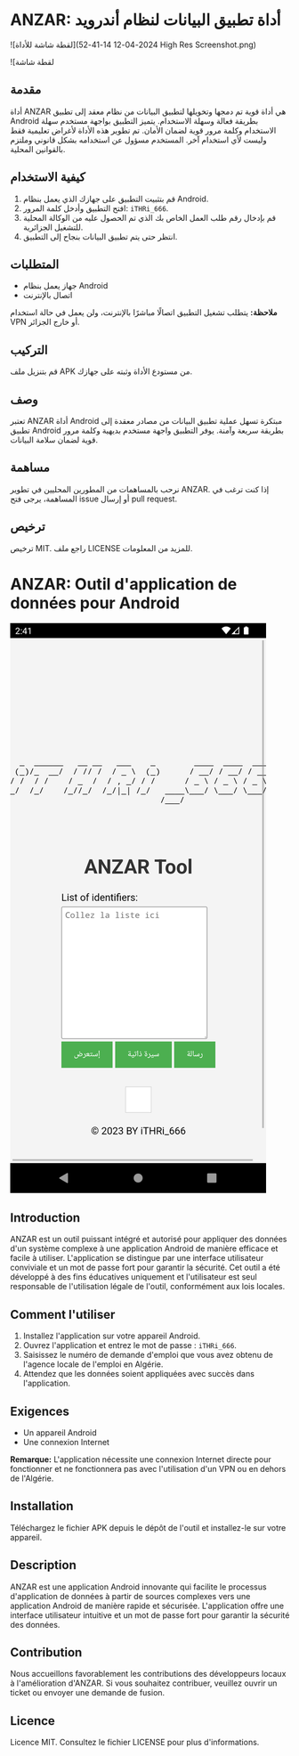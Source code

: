# ANZAR: أداة تطبيق البيانات لنظام أندرويد

![لقطة شاشة للأداة](2024-04-12 14-41-52 High Res Screenshot.png)

![لقطة شاشة 

## مقدمة
أداة ANZAR هي أداة قوية تم دمجها وتخويلها لتطبيق البيانات من نظام معقد إلى تطبيق Android بطريقة فعالة وسهلة الاستخدام. يتميز التطبيق بواجهة مستخدم سهلة الاستخدام وكلمة مرور قوية لضمان الأمان. تم تطوير هذه الأداة لأغراض تعليمية فقط وليست لأي استخدام آخر. المستخدم مسؤول عن استخدامه بشكل قانوني وملتزم بالقوانين المحلية.

## كيفية الاستخدام
1. قم بتثبيت التطبيق على جهازك الذي يعمل بنظام Android.
2. افتح التطبيق وأدخل كلمة المرور: `iTHRi_666`.
3. قم بإدخال رقم طلب العمل الخاص بك الذي تم الحصول عليه من الوكالة المحلية للتشغيل الجزائرية.
4. انتظر حتى يتم تطبيق البيانات بنجاح إلى التطبيق.

## المتطلبات
- جهاز يعمل بنظام Android
- اتصال بالإنترنت

**ملاحظة:** يتطلب تشغيل التطبيق اتصالًا مباشرًا بالإنترنت، ولن يعمل في حالة استخدام VPN أو خارج الجزائر.

## التركيب
قم بتنزيل ملف APK من مستودع الأداة وثبته على جهازك.

## وصف
تعتبر ANZAR أداة Android مبتكرة تسهل عملية تطبيق البيانات من مصادر معقدة إلى تطبيق Android بطريقة سريعة وآمنة. يوفر التطبيق واجهة مستخدم بديهية وكلمة مرور قوية لضمان سلامة البيانات.

## مساهمة
نرحب بالمساهمات من المطورين المحليين في تطوير ANZAR. إذا كنت ترغب في المساهمة، يرجى فتح issue أو إرسال pull request.

## ترخيص
ترخيص MIT. راجع ملف LICENSE للمزيد من المعلومات.


# ANZAR: Outil d'application de données pour Android

![Capture d'écran de l'outil](screenshot.png)

## Introduction
ANZAR est un outil puissant intégré et autorisé pour appliquer des données d'un système complexe à une application Android de manière efficace et facile à utiliser. L'application se distingue par une interface utilisateur conviviale et un mot de passe fort pour garantir la sécurité. Cet outil a été développé à des fins éducatives uniquement et l'utilisateur est seul responsable de l'utilisation légale de l'outil, conformément aux lois locales.

## Comment l'utiliser
1. Installez l'application sur votre appareil Android.
2. Ouvrez l'application et entrez le mot de passe : `iTHRi_666`.
3. Saisissez le numéro de demande d'emploi que vous avez obtenu de l'agence locale de l'emploi en Algérie.
4. Attendez que les données soient appliquées avec succès dans l'application.

## Exigences
- Un appareil Android
- Une connexion Internet

**Remarque:** L'application nécessite une connexion Internet directe pour fonctionner et ne fonctionnera pas avec l'utilisation d'un VPN ou en dehors de l'Algérie.

## Installation
Téléchargez le fichier APK depuis le dépôt de l'outil et installez-le sur votre appareil.

## Description
ANZAR est une application Android innovante qui facilite le processus d'application de données à partir de sources complexes vers une application Android de manière rapide et sécurisée. L'application offre une interface utilisateur intuitive et un mot de passe fort pour garantir la sécurité des données.

## Contribution
Nous accueillons favorablement les contributions des développeurs locaux à l'amélioration d'ANZAR. Si vous souhaitez contribuer, veuillez ouvrir un ticket ou envoyer une demande de fusion.

## Licence
Licence MIT. Consultez le fichier LICENSE pour plus d'informations.
